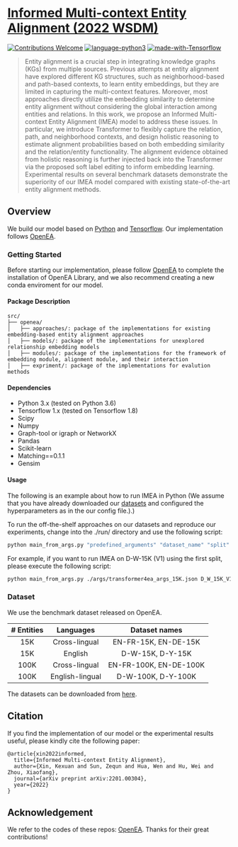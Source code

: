 # [Informed Multi-context Entity Alignment (2022 WSDM)](https://arxiv.org/pdf/2201.00304)
[![Contributions Welcome](https://img.shields.io/badge/Contributions-Welcome-brightgreen.svg?style=flat-square)](https://github.com/JadeXIN/IMEA/issues)
[![language-python3](https://img.shields.io/badge/Language-Python3-blue.svg?style=flat-square)](https://www.python.org/)
[![made-with-Tensorflow](https://img.shields.io/badge/Made%20with-Tensorflow-orange.svg?style=flat-square)](https://www.tensorflow.org/)

> Entity alignment is a crucial step in integrating knowledge graphs (KGs) from multiple sources. 
Previous attempts at entity alignment have explored different KG structures, such as neighborhood-based and path-based contexts, to learn entity embeddings, but they are limited in capturing the multi-context features. Moreover, most approaches directly utilize the embedding similarity to determine entity alignment without considering the global interaction among entities and relations. In this work, we propose an Informed Multi-context Entity Alignment (IMEA) model to address these issues. In particular, we introduce Transformer to flexibly capture the relation, path, and neighborhood contexts, and design holistic reasoning to estimate alignment probabilities based on both embedding similarity and the relation/entity functionality. The alignment evidence obtained from holistic reasoning is further injected back into the Transformer via the proposed soft label editing to inform embedding learning. Experimental results on several benchmark datasets demonstrate the superiority of our IMEA model compared with existing state-of-the-art entity alignment methods. 


## Overview

We build our model based on [Python](https://www.python.org/) and [Tensorflow](https://www.tensorflow.org/). Our implementation follows [OpenEA](https://github.com/nju-websoft/OpenEA).

### Getting Started
Before starting our implementation, please follow [OpenEA](https://github.com/nju-websoft/OpenEA) to complete the installation of OpenEA Library, and we also recommend creating a new conda enviroment for our model.

#### Package Description

```
src/
├── openea/
│   ├── approaches/: package of the implementations for existing embedding-based entity alignment approaches
│   ├── models/: package of the implementations for unexplored relationship embedding models
│   ├── modules/: package of the implementations for the framework of embedding module, alignment module, and their interaction
│   ├── expriment/: package of the implementations for evalution methods
```

#### Dependencies
* Python 3.x (tested on Python 3.6)
* Tensorflow 1.x (tested on Tensorflow 1.8)
* Scipy
* Numpy
* Graph-tool or igraph or NetworkX
* Pandas
* Scikit-learn
* Matching==0.1.1
* Gensim


#### Usage
The following is an example about how to run IMEA in Python (We assume that you have already downloaded our [datasets](https://www.dropbox.com/s/hbyzesmz1u7ejdu/OpenEA_dataset.zip?dl=0) and configured the hyperparameters as in the our config file.).)

To run the off-the-shelf approaches on our datasets and reproduce our experiments, change into the ./run/ directory and use the following script:

```bash
python main_from_args.py "predefined_arguments" "dataset_name" "split"
```

For example, if you want to run IMEA on D-W-15K (V1) using the first split, please execute the following script:

```bash
python main_from_args.py ./args/transformer4ea_args_15K.json D_W_15K_V1 721_5fold/1/
```

### Dataset

We use the benchmark dataset released on OpenEA.

*#* Entities | Languages | Dataset names
:---: | :---: | :---: 
15K | Cross-lingual | EN-FR-15K, EN-DE-15K
15K | English | D-W-15K, D-Y-15K
100K | Cross-lingual | EN-FR-100K, EN-DE-100K
100K | English-lingual | D-W-100K, D-Y-100K

The datasets can be downloaded from [here](https://www.dropbox.com/s/hbyzesmz1u7ejdu/OpenEA_dataset.zip?dl=0).


## Citation
If you find the implementation of our model or the experimental results useful, please kindly cite the following paper:
```
@article{xin2022informed,
  title={Informed Multi-context Entity Alignment},
  author={Xin, Kexuan and Sun, Zequn and Hua, Wen and Hu, Wei and Zhou, Xiaofang},
  journal={arXiv preprint arXiv:2201.00304},
  year={2022}
}

```

## Acknowledgement
We refer to the codes of these repos: [OpenEA](https://github.com/nju-websoft/OpenEA). 
Thanks for their great contributions!
